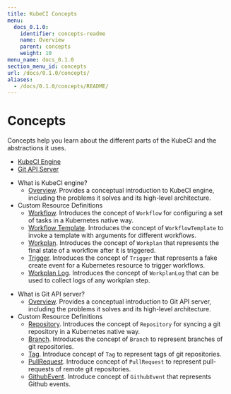 ```yaml
---
title: KubeCI Concepts
menu:
  docs_0.1.0:
    identifier: concepts-readme
    name: Overview
    parent: concepts
    weight: 10
menu_name: docs_0.1.0
section_menu_id: concepts
url: /docs/0.1.0/concepts/
aliases:
  - /docs/0.1.0/concepts/README/
---
```


# Concepts

Concepts help you learn about the different parts of the KubeCI and the abstractions it uses.

<ul class="nav nav-tabs" id="conceptsTab" role="tablist">
  <li class="nav-item">
    <a class="nav-link active" id="engine-tab" data-toggle="tab" href="#engine" role="tab" aria-controls="engine" aria-selected="true">KubeCI Engine</a>
  </li>
  <li class="nav-item">
    <a class="nav-link" id="git-apiserver-tab" data-toggle="tab" href="#git-apiserver" role="tab" aria-controls="git-apiserver" aria-selected="false">Git API Server</a>
  </li>
</ul>
<div class="tab-content" id="conceptsTabContent">
  <div class="tab-pane fade show active" id="engine" role="tabpanel" aria-labelledby="engine-tab">

- What is KubeCI engine?
  - [Overview](/docs/concepts/engine/what-is-kubeci-engine/overview.md). Provides a conceptual introduction to KubeCI engine, including the problems it solves and its high-level architecture.
- Custom Resource Definitions
  - [Workflow](/docs/concepts/engine/crds/workflow.md). Introduces the concept of `Workflow` for configuring a set of tasks in a Kubernetes native way.
  - [Workflow Template](/docs/concepts/engine/crds/workflow_template.md). Introduces the concept of `WorkflowTemplate` to invoke a template with arguments for different workflows.
  - [Workplan](/docs/concepts/engine/crds/workplan.md). Introduces the concept of `Workplan` that represents the final state of a workflow after it is triggered.
  - [Trigger](/docs/concepts/engine/crds/trigger.md). Introduces the concept of `Trigger` that represents a fake create event for a Kubernetes resource to trigger workflows.
  - [Workplan Log](/docs/concepts/engine/crds/workplan_log.md). Introduces the concept of `WorkplanLog` that can be used to collect logs of any workplan step.

</div>
<div class="tab-pane fade" id="git-apiserver" role="tabpanel" aria-labelledby="git-apiserver-tab">

- What is Git API server?
  - [Overview](/docs/concepts/git-apiserver/what-is-git-apiserver/overview.md). Provides a conceptual introduction to Git API server, including the problems it solves and its high-level architecture.
- Custom Resource Definitions
  - [Repository](/docs/concepts/git-apiserver/crds/repository.md). Introduces the concept of `Repository` for syncing a git repository in a Kubernetes native way.
  - [Branch](/docs/concepts/git-apiserver/crds/branch.md). Introduces the concept of `Branch` to represent branches of git repositories.
  - [Tag](/docs/concepts/git-apiserver/crds/tag.md). Introduce concept of `Tag` to represent tags of git repositories.
  - [PullRequest](/docs/concepts/git-apiserver/crds/pull_request.md). Introduce concept of `PullRequest` to represent pull-requests of remote git repositories.
  - [GithubEvent](/docs/concepts/git-apiserver/crds/github_event.md). Introduce concept of `GithubEvent` that represents Github events.

</div>
